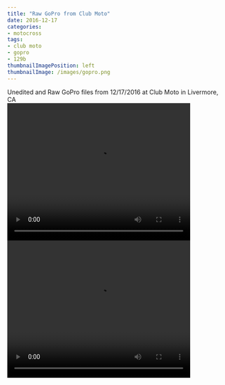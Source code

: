 ```yaml
---
title: "Raw GoPro from Club Moto"
date: 2016-12-17
categories:
- motocross
tags:
- club moto
- gopro
- 129b
thumbnailImagePosition: left
thumbnailImage: /images/gopro.png
---
```


Unedited and Raw GoPro files from 12/17/2016 at Club Moto in Livermore, CA
<br>
<video width="420" height="315" controls>
  <source src="https://s3-us-west-1.amazonaws.com/mikejobrien.com/gopro/2016/20161217/GOPR0108.MP4" type="video/mp4">
</video>
<br>
<video width="420" height="315" controls>
  <source src="https://s3-us-west-1.amazonaws.com/mikejobrien.com/gopro/2016/20161217/GOPR0109.MP4" type="video/mp4">
</video>
